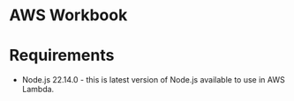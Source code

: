 # AWS Workbook

# Requirements
- Node.js 22.14.0 - this is latest version of Node.js available to use in AWS Lambda.